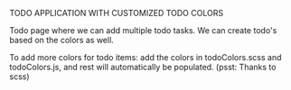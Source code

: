 TODO APPLICATION WITH CUSTOMIZED TODO COLORS

Todo page where we can add multiple todo tasks. We can create todo's based on the colors as well.

To add more colors for todo items: add the colors in todoColors.scss and todoColors.js, and rest will automatically be populated. (psst: Thanks to scss)
